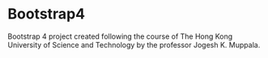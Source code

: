 # Bootstrap4
Bootstrap 4 project created following the course of The Hong Kong University of Science and Technology by the professor Jogesh K. Muppala.
